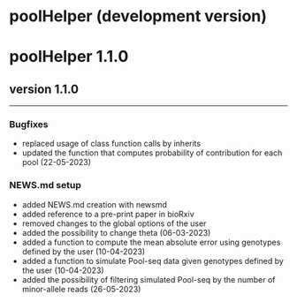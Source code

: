 # poolHelper (development version)

# poolHelper 1.1.0

## version 1.1.0

---


### Bugfixes

- replaced usage of class function calls by inherits
- updated the function that computes probability of contribution for each pool (22-05-2023)

### NEWS.md setup

- added NEWS.md creation with newsmd
- added reference to a pre-print paper in bioRxiv 
- removed changes to the global options of the user
- added the possibility to change theta (06-03-2023)
- added a function to compute the mean absolute error using genotypes defined by the user (10-04-2023)
- added a function to simulate Pool-seq data given genotypes defined by the user (10-04-2023)
- added the possibility of filtering simulated Pool-seq by the number of minor-allele reads (26-05-2023)
